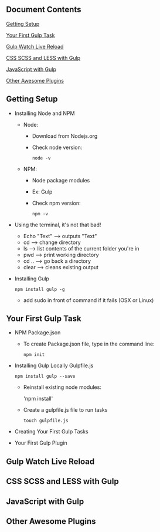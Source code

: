## Document Contents

[Getting Setup](getting-setup)

[Your First Gulp Task](your-first-gulp-task)

[Gulp Watch Live Reload](gulp-watch-live-reload)

[CSS SCSS and LESS with Gulp](css-scss-and-less-with-gulp)

[JavaScript with Gulp](javascript-with-gulp)

[Other Awesome Plugins](other-awesome-plugins)

##  Getting Setup
  
  * Installing Node and NPM
    * Node: 
      * Download from Nodejs.org
      * Check node version:
      
        `node -v`
        
    * NPM:
      * Node package modules
      * Ex: Gulp
      * Check npm version:
      
        `npm -v`
  
  * Using the terminal, it's not that bad!
    * Echo "Text" -->  outputs "Text"
    * cd          -->  change directory
    * ls          -->  list contents of the current folder you're in
    * pwd         -->  print working directory
    * cd ..       -->  go back a directory
    * clear         -->  cleans existing output
    
  * Installing Gulp
  
    `npm install gulp -g`
    * add sudo in front of command if it fails (OSX or Linux)
    
## Your First Gulp Task
  
  * NPM Package.json
    * To create Package.json file, type in the command line:
    
      `npm init`
  
  * Installing Gulp Locally Gulpfile.js
  
    `npm install gulp --save`
    
    * Reinstall existing node modules:
    
      'npm install'
    
    * Create a gulpfile.js file to run tasks
    
      `touch gulpfile.js`
    
  * Creating Your First Gulp Tasks
    
    
  * Your First Gulp Plugin
  
## Gulp Watch Live Reload


## CSS SCSS and LESS with Gulp


## JavaScript with Gulp


## Other Awesome Plugins

